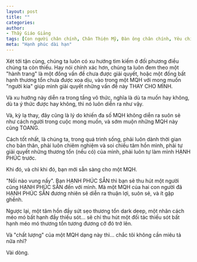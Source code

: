 ```yaml
---
layout: post
title: ""
categories:
author:
- Thầy Giáo Giảng
tags: [Con người chân chính, Chân Thiện Mỹ, Đàn ông chân chính, Yêu chính mình, trung tâm của chính mình, hạnh phúc dài hạn]
meta: "Hạnh phúc dài hạn"
---
```

Xét tới tận cùng, chúng ta luôn có xu hướng tìm kiếm ở đối phương điều chúng ta còn thiếu. Hay nói chính xác hơn, chúng ta luôn đem theo một "hành trang" là một đống vấn đề chưa được giải quyết, hoặc một đống bất hạnh thương tổn chưa được xoa dịu, vào trong một MQH với mong muốn "người kia" giúp mình giải quyết những vấn đề này THAY CHO MÌNH.

Và xu hướng này diễn ra trong tầng vô thức, nghĩa là dù ta muốn hay không, dù ta ý thức được hay không, thì nó luôn diễn ra như vậy.

Và, kỳ lạ thay, đây cũng là lý do khiến đa số MQH không diễn ra suôn sẻ như cách người trong cuộc mong muốn, và sớm muộn những MQH này cũng TOANG.

Cách tốt nhất, là chúng ta, trong quá trình sống, phải luôn dành thời gian cho bản thân, phải luôn chiêm nghiệm và soi chiếu tâm hồn mình, phải tự giải quyết những thương tổn (nếu có) của mình, phải luôn tự làm mình HẠNH PHÚC trước. 

Khi đó, và chỉ khi đó, bạn mới sẵn sàng cho một MQH.

"Nồi nào vung nấy". Bạn HẠNH PHÚC SẴN thì bạn sẽ thu hút một người cũng HẠNH PHÚC SẴN đến với mình. Mà một MQH của hai con người đã HẠNH PHÚC SẴN đương nhiên sẽ diễn ra thuận lợi, suôn sẻ, và ít gập ghềnh.

Ngược lại, một tâm hồn đầy sứt sẹo thương tổn dark deep, một nhân cách méo mó bất hạnh đầy thiếu sót... sẽ chỉ thu hút một đối tác thiếu sót bất hạnh méo mó thương tổn tương đương cỡ đó trở lên.

Và "chất lượng" của một MQH dạng này thì... chắc tôi không cần miêu tả nữa nhỉ?

Vài dòng.<!--excerpt.s-->